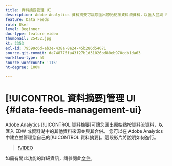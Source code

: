 ```yaml
---
title: 資料摘要管理 UI
description: Adobe Analytics 資料摘要可讓您匯出原始點按資料流資料，以匯入並與 EDW 或資料湖中的其他資料來源合併。您可以在 Adobe Analytics 中建立並管理您自己的資料摘要。這段影片將說明如何執行。
feature: Data Feeds
role: User
level: Beginner
doc-type: feature video
thumbnail: 25452.jpg
kt: 2353
exl-id: 79599c6d-eb3e-438a-8e24-45b286d54071
source-git-commit: da748775fa43f27b1d31026bd80eb970cdb1da63
workflow-type: ht
source-wordcount: '115'
ht-degree: 100%

---
```


# [!UICONTROL 資料摘要]管理 UI {#data-feeds-management-ui}

Adobe Analytics [!UICONTROL 資料摘要]可讓您匯出原始點按資料流資料，以匯入 EDW 或資料湖中的其他資料來源並與其合併。 您可以在 Adobe Analytics 中建立並管理您自己的[!UICONTROL 資料摘要]。這段影片將說明如何進行。

>[!VIDEO](https://video.tv.adobe.com/v/25452/?quality=12)

如需有關此功能的詳細資訊，請參閱此[文件](https://experienceleague.adobe.com/docs/analytics/export/analytics-data-feed/df-manage-feeds.html?lang=zh-Hant#)。
